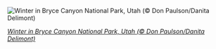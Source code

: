 
![Winter in Bryce Canyon National Park, Utah (© Don Paulson/Danita Delimont)](https://cn.bing.com//th?id=OHR.WinterBryce_EN-US0613213485_1920x1080.jpg&rf=LaDigue_1920x1080.jpg&pid=hp)

*[Winter in Bryce Canyon National Park, Utah (© Don Paulson/Danita Delimont)](https://www.bing.com/search?q=bryce+canyon+national+park&form=hpcapt&filters=HpDate%3a%2220201230_0800%22)*
